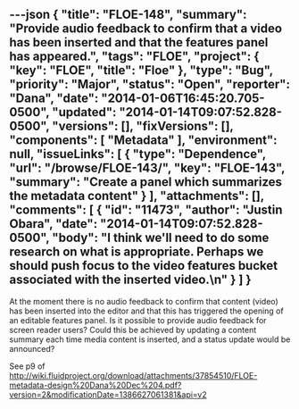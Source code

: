 ---json
{
  "title": "FLOE-148",
  "summary": "Provide audio feedback to confirm that a video has been inserted and that the features panel has appeared.",
  "tags": "FLOE",
  "project": {
    "key": "FLOE",
    "title": "Floe"
  },
  "type": "Bug",
  "priority": "Major",
  "status": "Open",
  "reporter": "Dana",
  "date": "2014-01-06T16:45:20.705-0500",
  "updated": "2014-01-14T09:07:52.828-0500",
  "versions": [],
  "fixVersions": [],
  "components": [
    "Metadata"
  ],
  "environment": null,
  "issueLinks": [
    {
      "type": "Dependence",
      "url": "/browse/FLOE-143/",
      "key": "FLOE-143",
      "summary": "Create a panel which summarizes the metadata content"
    }
  ],
  "attachments": [],
  "comments": [
    {
      "id": "11473",
      "author": "Justin Obara",
      "date": "2014-01-14T09:07:52.828-0500",
      "body": "I think we'll need to do some research on what is appropriate. Perhaps we should push focus to the video features bucket associated with the inserted video.\n"
    }
  ]
}
---
At the moment there is no audio feedback to confirm that content (video) has been inserted into the editor and that this has triggered the opening of an editable features panel.  Is it possible to provide audio feedback for screen reader users? Could this be achieved by updating a content summary each time media content is inserted, and a status update would be announced?&#x20;

See p9 of <http://wiki.fluidproject.org/download/attachments/37854510/FLOE-metadata-design%20Dana%20Dec%204.pdf?version=2&modificationDate=1386627061381&api=v2>&#x20;

        